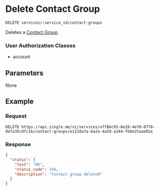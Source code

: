 # Delete Contact Group

    DELETE services/:service_id/contact-groups
    
Deletes a [Contact Group]

### User Authorization Classes 
* account

## Parameters
None
 

## Example
### Request

    DELETE https://api.zingle.me/v1/services/aff8bc93-6e28-4e70-8770-defa35cdfc1b/contact-groups/e122da7a-8a2a-4a59-a344-fb0e25aae01e

### Response
``` json
{
  "status": {
    "text": "OK",
    "status_code": 200,
    "description": "Contact group deleted"
  }
}
```

[Overview - Request Modifiers]: /README.md#request-modifiers
[Contact Group]: README.md
